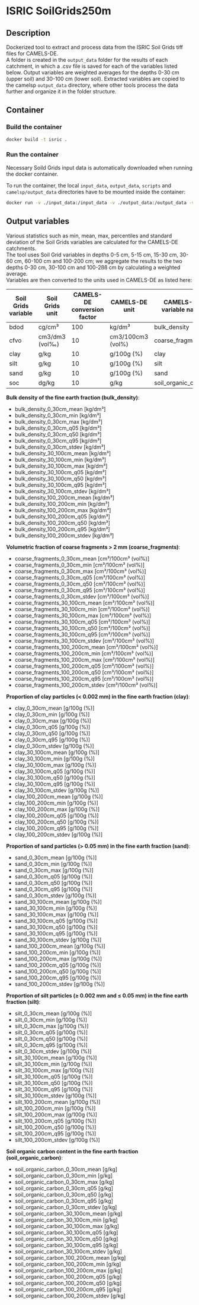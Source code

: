 # ISRIC SoilGrids250m

## Description

Dockerized tool to extract and process data from the ISRIC Soil Grids tiff files for CAMELS-DE.  
A folder is created in the `output_data` folder for the results of each catchment, in which a .csv file is saved for each of the variables listed below. Output variables are weighted averages for the depths 0-30 cm (upper soil) and 30-100 cm (lower soil). Extracted variables are copied to the camelsp `output_data` directory, where other tools process the data further and organize it in the folder structure.

## Container

### Build the container

```bash
docker build -t isric .
```

### Run the container

Necessary Soild Grids input data is automatically downloaded when running the docker container.

To run the container, the local `input_data`, `output_data`, `scripts` and `camelsp/output_data` directories have to be mounted inside the container:

```bash
docker run -v ./input_data:/input_data -v ./output_data:/output_data -v ./scripts:/scripts -v /path/to/local/camelsp/output_data:/camelsp/output_data -it --rm isric
```

## Output variables

Various statistics such as min, mean, max, percentiles and standard deviation of the Soil Grids variables are calculated for the CAMELS-DE catchments.  
The tool uses Soil Grid variables in depths 0-5 cm, 5-15 cm, 15-30 cm, 30-60 cm, 60-100 cm and 100-200 cm; we aggregate the results to the two depths 0-30 cm, 30-100 cm and 100-2ßß cm by calculating a weighted average.   
Variables are then converted to the units used in CAMELS-DE as listed here:

| **Soil Grids variable** | **Soil Grids unit** | **CAMELS-DE conversion factor** | **CAMELS-DE unit** | **CAMELS-DE variable name** |
|-------------------------|---------------------|---------------------------------|--------------------|-----------------------------|
| bdod                    | cg/cm³              | 100                             | kg/dm³             | bulk_density                |
| cfvo                    | cm3/dm3 (vol‰)      | 10                              | cm3/100cm3 (vol%)  | coarse_fragments            |
| clay                    | g/kg                | 10                              | g/100g (%)         | clay                        |
| silt                    | g/kg                | 10                              | g/100g (%)         | silt                        |
| sand                    | g/kg                | 10                              | g/100g (%)         | sand                        |
| soc                     | dg/kg               | 10                              | g/kg               | soil_organic_carbon         |


**Bulk density of the fine earth fraction (bulk_density)**:
- bulk_density_0_30cm_mean [kg/dm³]
- bulk_density_0_30cm_min [kg/dm³]
- bulk_density_0_30cm_max [kg/dm³]
- bulk_density_0_30cm_q05 [kg/dm³]
- bulk_density_0_30cm_q50 [kg/dm³]
- bulk_density_0_30cm_q95 [kg/dm³]
- bulk_density_0_30cm_stdev [kg/dm³]
- bulk_density_30_100cm_mean [kg/dm³]
- bulk_density_30_100cm_min [kg/dm³]
- bulk_density_30_100cm_max [kg/dm³]
- bulk_density_30_100cm_q05 [kg/dm³]
- bulk_density_30_100cm_q50 [kg/dm³]
- bulk_density_30_100cm_q95 [kg/dm³]
- bulk_density_30_100cm_stdev [kg/dm³]
- bulk_density_100_200cm_mean [kg/dm³]
- bulk_density_100_200cm_min [kg/dm³]
- bulk_density_100_200cm_max [kg/dm³]
- bulk_density_100_200cm_q05 [kg/dm³]
- bulk_density_100_200cm_q50 [kg/dm³]
- bulk_density_100_200cm_q95 [kg/dm³]
- bulk_density_100_200cm_stdev [kg/dm³]

**Volumetric fraction of coarse fragments > 2 mm (coarse_fragments)**:
- coarse_fragments_0_30cm_mean [cm³/100cm³ (vol%)]
- coarse_fragments_0_30cm_min [cm³/100cm³ (vol%)]
- coarse_fragments_0_30cm_max [cm³/100cm³ (vol%)]
- coarse_fragments_0_30cm_q05 [cm³/100cm³ (vol%)]
- coarse_fragments_0_30cm_q50 [cm³/100cm³ (vol%)]
- coarse_fragments_0_30cm_q95 [cm³/100cm³ (vol%)]
- coarse_fragments_0_30cm_stdev [cm³/100cm³ (vol%)]
- coarse_fragments_30_100cm_mean [cm³/100cm³ (vol%)]
- coarse_fragments_30_100cm_min [cm³/100cm³ (vol%)]
- coarse_fragments_30_100cm_max [cm³/100cm³ (vol%)]
- coarse_fragments_30_100cm_q05 [cm³/100cm³ (vol%)]
- coarse_fragments_30_100cm_q50 [cm³/100cm³ (vol%)]
- coarse_fragments_30_100cm_q95 [cm³/100cm³ (vol%)]
- coarse_fragments_30_100cm_stdev [cm³/100cm³ (vol%)]
- coarse_fragments_100_200cm_mean [cm³/100cm³ (vol%)]
- coarse_fragments_100_200cm_min [cm³/100cm³ (vol%)]
- coarse_fragments_100_200cm_max [cm³/100cm³ (vol%)]
- coarse_fragments_100_200cm_q05 [cm³/100cm³ (vol%)]
- coarse_fragments_100_200cm_q50 [cm³/100cm³ (vol%)]
- coarse_fragments_100_200cm_q95 [cm³/100cm³ (vol%)]
- coarse_fragments_100_200cm_stdev [cm³/100cm³ (vol%)]

**Proportion of clay particles (< 0.002 mm) in the fine earth fraction (clay)**:
- clay_0_30cm_mean [g/100g (%)]
- clay_0_30cm_min [g/100g (%)]
- clay_0_30cm_max [g/100g (%)]
- clay_0_30cm_q05 [g/100g (%)]
- clay_0_30cm_q50 [g/100g (%)]
- clay_0_30cm_q95 [g/100g (%)]
- clay_0_30cm_stdev [g/100g (%)]
- clay_30_100cm_mean [g/100g (%)]
- clay_30_100cm_min [g/100g (%)]
- clay_30_100cm_max [g/100g (%)]
- clay_30_100cm_q05 [g/100g (%)]
- clay_30_100cm_q50 [g/100g (%)]
- clay_30_100cm_q95 [g/100g (%)]
- clay_30_100cm_stdev [g/100g (%)]
- clay_100_200cm_mean [g/100g (%)]
- clay_100_200cm_min [g/100g (%)]
- clay_100_200cm_max [g/100g (%)]
- clay_100_200cm_q05 [g/100g (%)]
- clay_100_200cm_q50 [g/100g (%)]
- clay_100_200cm_q95 [g/100g (%)]
- clay_100_200cm_stdev [g/100g (%)]

**Proportion of sand particles (> 0.05 mm) in the fine earth fraction (sand)**:
- sand_0_30cm_mean [g/100g (%)]
- sand_0_30cm_min [g/100g (%)]
- sand_0_30cm_max [g/100g (%)]
- sand_0_30cm_q05 [g/100g (%)]
- sand_0_30cm_q50 [g/100g (%)]
- sand_0_30cm_q95 [g/100g (%)]
- sand_0_30cm_stdev [g/100g (%)]
- sand_30_100cm_mean [g/100g (%)]
- sand_30_100cm_min [g/100g (%)]
- sand_30_100cm_max [g/100g (%)]
- sand_30_100cm_q05 [g/100g (%)]
- sand_30_100cm_q50 [g/100g (%)]
- sand_30_100cm_q95 [g/100g (%)]
- sand_30_100cm_stdev [g/100g (%)]
- sand_100_200cm_mean [g/100g (%)]
- sand_100_200cm_min [g/100g (%)]
- sand_100_200cm_max [g/100g (%)]
- sand_100_200cm_q05 [g/100g (%)]
- sand_100_200cm_q50 [g/100g (%)]
- sand_100_200cm_q95 [g/100g (%)]
- sand_100_200cm_stdev [g/100g (%)]

**Proportion of silt particles (≥ 0.002 mm and ≤ 0.05 mm) in the fine earth fraction (silt)**:
- silt_0_30cm_mean [g/100g (%)]
- silt_0_30cm_min [g/100g (%)]
- silt_0_30cm_max [g/100g (%)]
- silt_0_30cm_q05 [g/100g (%)]
- silt_0_30cm_q50 [g/100g (%)]
- silt_0_30cm_q95 [g/100g (%)]
- silt_0_30cm_stdev [g/100g (%)]
- silt_30_100cm_mean [g/100g (%)]
- silt_30_100cm_min [g/100g (%)]
- silt_30_100cm_max [g/100g (%)]
- silt_30_100cm_q05 [g/100g (%)]
- silt_30_100cm_q50 [g/100g (%)]
- silt_30_100cm_q95 [g/100g (%)]
- silt_30_100cm_stdev [g/100g (%)]
- silt_100_200cm_mean [g/100g (%)]
- silt_100_200cm_min [g/100g (%)]
- silt_100_200cm_max [g/100g (%)]
- silt_100_200cm_q05 [g/100g (%)]
- silt_100_200cm_q50 [g/100g (%)]
- silt_100_200cm_q95 [g/100g (%)]
- silt_100_200cm_stdev [g/100g (%)]

**Soil organic carbon content in the fine earth fraction (soil_organic_carbon)**:
- soil_organic_carbon_0_30cm_mean [g/kg]
- soil_organic_carbon_0_30cm_min [g/kg]
- soil_organic_carbon_0_30cm_max [g/kg]
- soil_organic_carbon_0_30cm_q05 [g/kg]
- soil_organic_carbon_0_30cm_q50 [g/kg]
- soil_organic_carbon_0_30cm_q95 [g/kg]
- soil_organic_carbon_0_30cm_stdev [g/kg]
- soil_organic_carbon_30_100cm_mean [g/kg]
- soil_organic_carbon_30_100cm_min [g/kg]
- soil_organic_carbon_30_100cm_max [g/kg]
- soil_organic_carbon_30_100cm_q05 [g/kg]
- soil_organic_carbon_30_100cm_q50 [g/kg]
- soil_organic_carbon_30_100cm_q95 [g/kg]
- soil_organic_carbon_30_100cm_stdev [g/kg]
- soil_organic_carbon_100_200cm_mean [g/kg]
- soil_organic_carbon_100_200cm_min [g/kg]
- soil_organic_carbon_100_200cm_max [g/kg]
- soil_organic_carbon_100_200cm_q05 [g/kg]
- soil_organic_carbon_100_200cm_q50 [g/kg]
- soil_organic_carbon_100_200cm_q95 [g/kg]
- soil_organic_carbon_100_200cm_stdev [g/kg]
